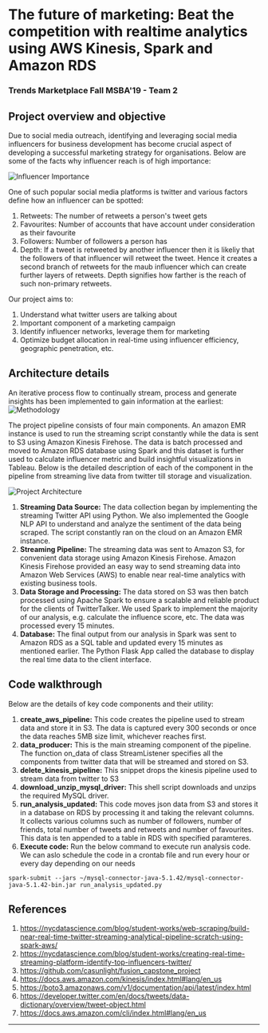 # The future of marketing: Beat the competition with realtime analytics using AWS Kinesis, Spark and Amazon RDS
### Trends Marketplace Fall MSBA'19 - Team 2

## Project overview and objective
Due to social media outreach, identifying and leveraging social media influencers for business development has become crucial aspect of developing a successful marketing strategy for organisations. Below are some of the facts why influencer reach is of high importance:

![Influencer Importance](https://github.umn.edu/singh899/trends-project-team2/blob/master/Diagrams/Inf.PNG)

One of such popular social media platforms is twitter and various factors define how an influencer can be spotted:
1. Retweets: The number of retweets a person's tweet gets
2. Favourites: Number of accounts that have account under consideration as their favourite
3. Followers: Number of followers a person has
4. Depth: If a tweet is retweeted by another influencer then it is likeliy that the followers of that influencer will retweet the tweet. Hence it creates a second branch of retweets for the maub influencer which can create further layers of retweets. Depth signifies how farther is the reach of such non-primary retweets.

Our project aims to:
1. Understand what twitter users are talking about 
2. Important component of a marketing campaign
3. Identify influencer networks, leverage them for marketing
4. Optimize budget allocation in real-time using influencer efficiency, geographic penetration, etc.

## Architecture details

An iterative process flow to continually stream, process and generate insights has been implemented to gain information at the earliest:
![Methodology](https://github.umn.edu/singh899/trends-project-team2/blob/master/Diagrams/process.PNG)

The project pipeline consists of four main components. An amazon EMR instance is used to run the streaming script constantly while the data is sent to S3 using Amazon Kinesis Firehose. The data is batch processed and moved to Amazon RDS database using Spark and this dataset is further used to calculate influencer metric and build insightful visualizations in Tableau. Below is the detailed description of each of the component in the pipeline from streaming live data from twitter till storage and visualization.

![Project Architecture](https://github.umn.edu/singh899/trends-project-team2/blob/master/Diagrams/Arch2.PNG)

1. **Streaming Data Source:** The data collection began by implementing the streaming Twitter API using Python. We also implemented the Google NLP API to understand and analyze the sentiment of the data being scraped. The script constantly ran on the cloud on an Amazon EMR instance.
2. **Streaming Pipeline:** The streaming data was sent to Amazon S3, for convenient data storage using Amazon Kinesis Firehose. Amazon Kinesis Firehose provided an easy way to send streaming data into Amazon Web Services (AWS) to enable near real-time analytics with existing business tools.
3. **Data Storage and Processing:** The data stored on S3 was then batch processed using Apache Spark to ensure a scalable and reliable product for the clients of TwitterTalker. We used Spark to implement the majority of our analysis, e.g. calculate the influence score, etc. The data was processed every 15 minutes.
4. **Database:** The final output from our analysis in Spark was sent to Amazon RDS as a SQL table and updated every 15 minutes as mentioned earlier. The Python Flask App called the database to display the real time data to the client interface.

## Code walkthrough
Below are the details of key code components and their utility:
1. **create_aws_pipeline:** This code creates the pipeline used to stream data and store it in S3. The data is captured every 300 seconds or once the data reaches 5MB size limit, whichever reaches first.
2. **data_producer:** This is the main streaming component of the pipeline. The function on_data of class StreamListener specifies all the components from twitter data that will be streamed and stored on S3.
3. **delete_kinesis_pipeline:** This snippet drops the kinesis pipeline used to stream data from twitter to S3
4. **download_unzip_mysql_driver:** This shell script downloads and unzips the required MySQL driver.
5. **run_analysis_updated:** This code moves json data from S3 and stores it in a database on RDS by processing it and taking the relevant columns. It collects various columns such as number of followers, number of friends, total number of tweets and retweets and number of favourites. This data is ten appended to a table in RDS with specified paramteres.
6. **Execute code:** Run the below command to execute run analysis code. We can aslo schedule the code in a crontab file and run every hour or every day depending on our needs

```
spark-submit --jars ~/mysql-connector-java-5.1.42/mysql-connector-java-5.1.42-bin.jar run_analysis_updated.py
```


## References
1. https://nycdatascience.com/blog/student-works/web-scraping/build-near-real-time-twitter-streaming-analytical-pipeline-scratch-using-spark-aws/
2. https://nycdatascience.com/blog/student-works/creating-real-time-streaming-platform-identify-top-influencers-twitter/
3. https://github.com/casunlight/fusion_capstone_project
4. https://docs.aws.amazon.com/kinesis/index.html#lang/en_us
5. https://boto3.amazonaws.com/v1/documentation/api/latest/index.html
6. https://developer.twitter.com/en/docs/tweets/data-dictionary/overview/tweet-object.html
7. https://docs.aws.amazon.com/cli/index.html#lang/en_us


**********************************************************************************************************************************
